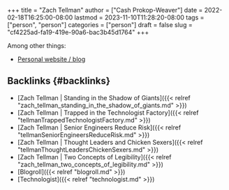 +++
title = "Zach Tellman"
author = ["Cash Prokop-Weaver"]
date = 2022-02-18T16:25:00-08:00
lastmod = 2023-11-10T11:28:20-08:00
tags = ["person", "person"]
categories = ["person"]
draft = false
slug = "cf4225ad-fa19-419e-90a6-bac3b45d1764"
+++

Among other things:

-   [Personal website / blog](https://ideolalia.com/)


## Backlinks {#backlinks}

-   [Zach Tellman | Standing in the Shadow of Giants]({{< relref "zach_tellman_standing_in_the_shadow_of_giants.md" >}})
-   [Zach Tellman | Trapped in the Technologist Factory]({{< relref "tellmanTrappedTechnologistFactory.md" >}})
-   [Zach Tellman | Senior Engineers Reduce Risk]({{< relref "tellmanSeniorEngineersReduceRisk.md" >}})
-   [Zach Tellman | Thought Leaders and Chicken Sexers]({{< relref "tellmanThoughtLeadersChickenSexers.md" >}})
-   [Zach Tellman | Two Concepts of Legibility]({{< relref "zach_tellman_two_concepts_of_legibility.md" >}})
-   [Blogroll]({{< relref "blogroll.md" >}})
-   [Technologist]({{< relref "technologist.md" >}})
